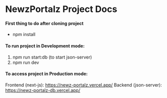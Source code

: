 # NewzPortalz Project Docs

#### First thing to do after cloning project

- npm install

#### To run project in Development mode:

1. npm run start:db (to start json-server)
2. npm run dev

#### To access project in Production mode:

Frontend (next-js): https://newz-portalz.vercel.app/
Backend (json-server): https://newz-portalz-db.vercel.app/
